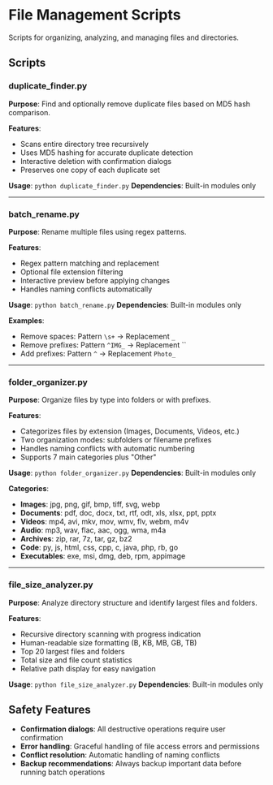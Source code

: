 # File Management Scripts

Scripts for organizing, analyzing, and managing files and directories.

## Scripts

### duplicate_finder.py
**Purpose**: Find and optionally remove duplicate files based on MD5 hash comparison.

**Features**:
- Scans entire directory tree recursively
- Uses MD5 hashing for accurate duplicate detection
- Interactive deletion with confirmation dialogs
- Preserves one copy of each duplicate set

**Usage**: `python duplicate_finder.py`
**Dependencies**: Built-in modules only

---

### batch_rename.py
**Purpose**: Rename multiple files using regex patterns.

**Features**:
- Regex pattern matching and replacement
- Optional file extension filtering
- Interactive preview before applying changes
- Handles naming conflicts automatically

**Usage**: `python batch_rename.py`
**Dependencies**: Built-in modules only

**Examples**:
- Remove spaces: Pattern `\s+` → Replacement `_`
- Remove prefixes: Pattern `^IMG_` → Replacement ``
- Add prefixes: Pattern `^` → Replacement `Photo_`

---

### folder_organizer.py
**Purpose**: Organize files by type into folders or with prefixes.

**Features**:
- Categorizes files by extension (Images, Documents, Videos, etc.)
- Two organization modes: subfolders or filename prefixes
- Handles naming conflicts with automatic numbering
- Supports 7 main categories plus "Other"

**Usage**: `python folder_organizer.py`
**Dependencies**: Built-in modules only

**Categories**:
- **Images**: jpg, png, gif, bmp, tiff, svg, webp
- **Documents**: pdf, doc, docx, txt, rtf, odt, xls, xlsx, ppt, pptx
- **Videos**: mp4, avi, mkv, mov, wmv, flv, webm, m4v
- **Audio**: mp3, wav, flac, aac, ogg, wma, m4a
- **Archives**: zip, rar, 7z, tar, gz, bz2
- **Code**: py, js, html, css, cpp, c, java, php, rb, go
- **Executables**: exe, msi, dmg, deb, rpm, appimage

---

### file_size_analyzer.py
**Purpose**: Analyze directory structure and identify largest files and folders.

**Features**:
- Recursive directory scanning with progress indication
- Human-readable size formatting (B, KB, MB, GB, TB)
- Top 20 largest files and folders
- Total size and file count statistics
- Relative path display for easy navigation

**Usage**: `python file_size_analyzer.py`
**Dependencies**: Built-in modules only

## Safety Features

- **Confirmation dialogs**: All destructive operations require user confirmation
- **Error handling**: Graceful handling of file access errors and permissions
- **Conflict resolution**: Automatic handling of naming conflicts
- **Backup recommendations**: Always backup important data before running batch operations